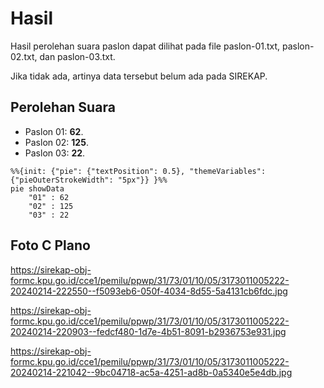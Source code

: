 # Hasil

Hasil perolehan suara paslon dapat dilihat pada file paslon-01.txt, paslon-02.txt, dan paslon-03.txt.

Jika tidak ada, artinya data tersebut belum ada pada SIREKAP.

## Perolehan Suara

 * Paslon 01: **62**.
 * Paslon 02: **125**.
 * Paslon 03: **22**.

```mermaid
%%{init: {"pie": {"textPosition": 0.5}, "themeVariables": {"pieOuterStrokeWidth": "5px"}} }%%
pie showData
    "01" : 62
    "02" : 125
    "03" : 22
```
## Foto C Plano

https://sirekap-obj-formc.kpu.go.id/cce1/pemilu/ppwp/31/73/01/10/05/3173011005222-20240214-222550--f5093eb6-050f-4034-8d55-5a4131cb6fdc.jpg

https://sirekap-obj-formc.kpu.go.id/cce1/pemilu/ppwp/31/73/01/10/05/3173011005222-20240214-220903--fedcf480-1d7e-4b51-8091-b2936753e931.jpg

https://sirekap-obj-formc.kpu.go.id/cce1/pemilu/ppwp/31/73/01/10/05/3173011005222-20240214-221042--9bc04718-ac5a-4251-ad8b-0a5340e5e4db.jpg
